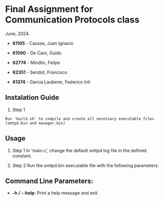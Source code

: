 # Final Assignment for Communication Protocols class
June, 2024.

* **61105** - Causse, Juan Ignacio

* **61590** - De Caro, Guido

* **62774** - Mindlin, Felipe

* **62351** - Sendot, Francisco

* **61374** - Garcia Lauberer, Federico Inti

## Instalation Guide

1. Step 1
```bash:
Run 'build.sh' to compile and create all necessary executable files
(smtpd.bin and manager.bin)
```
## Usage

1. Step 1
   In 'main.c', change the default smtpd log file in the defined constant.

2. Step 2
   Run the smtpd.bin executable file with the following parameters:
   


## Command Line Parameters:
* **-h / --help**: Print a help message and exit.
